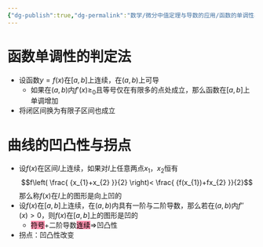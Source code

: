 ```yaml
---
{"dg-publish":true,"dg-permalink":"数学/微分中值定理与导数的应用/函数的单调性与曲线的凹凸性","permalink":"/数学/微分中值定理与导数的应用/函数的单调性与曲线的凹凸性/","dgHomeLink":true,"dgPassFrontmatter":false}
---
```



# 函数单调性的判定法
- 设函数$y=f(x)$在$[a,b]$上连续，在$(a,b)$上可导
	- 如果在$(a,b)$内$f'(x)\geq_{0}$且等号仅在有限多的点处成立，那么函数在$[a,b]$上单调增加
- 将闭区间换为有限子区间也成立

# 曲线的凹凸性与拐点
- 设$f(x)$在区间$I$上连续，如果对$I$上任意两点$x_{1}$，$x_{2}$恒有$$f\left( \frac{ {x_{1}+x_{2} }}{2} \right)< \frac{ {f(x_{1})+fx_{2} }}{2}$$那么称$f(x)$在$I$上的图形是向上凹的
- 设$f(x)$在$[a,b]$上连续，在$(a,b)$内具有一阶与二阶导数，那么若在$(a,b)$内$f''(x)>0$，则$f(x)$在$[a,b]$上的图形是凹的
	- <mark style="background: #FF5582A6;">符号</mark>+二阶导数<mark style="background: #FF5582A6;">连续</mark>$\Rightarrow$凹凸性
- 拐点：凹凸性改变